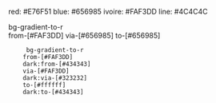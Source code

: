 red: #E76F51
blue: #656985
ivoire: #FAF3DD
line: #4C4C4C

 bg-gradient-to-r         
        from-[#FAF3DD]
        via-[#656985]
        to-[#656985]



         bg-gradient-to-r 
        from-[#FAF3DD]
        dark:from-[#434343]
        via-[#FAF3DD]
        dark:via-[#323232]
        to-[#ffffff]
        dark:to-[#434343]